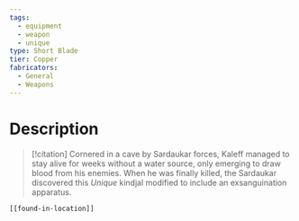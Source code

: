 ```yaml
---
tags:
  - equipment
  - weapon
  - unique
type: Short Blade
tier: Copper
fabricators:
  - General
  - Weapons
---
```

# Description
> [!citation]
> Cornered in a cave by Sardaukar forces, Kaleff managed to stay alive for weeks without a water source, only emerging to draw blood from his enemies. When he was finally killed, the Sardaukar discovered this *Unique* kindjal modified to include an exsanguination apparatus.
```meta-bind-embed
[[found-in-location]]
```
